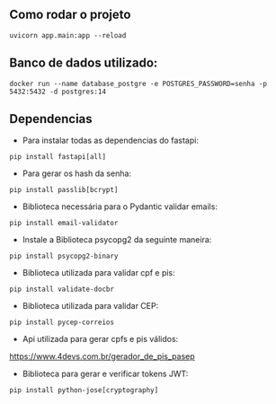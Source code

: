## Como rodar o projeto
```
uvicorn app.main:app --reload
```

## Banco de dados utilizado:
```
docker run --name database_postgre -e POSTGRES_PASSWORD=senha -p 5432:5432 -d postgres:14
```

## Dependencias

* Para instalar todas as dependencias do fastapi:
```
pip install fastapi[all]
```

* Para gerar os hash da senha:
```
pip install passlib[bcrypt]
```

* Biblioteca necessária para o Pydantic validar emails:
```
pip install email-validator
```

* Instale a Biblioteca psycopg2 da seguinte maneira:
```
pip install psycopg2-binary
```

* Biblioteca utilizada para validar cpf e pis:
```
pip install validate-docbr
```

* Biblioteca utilizada para validar CEP:
```
pip install pycep-correios
```

* Api utilizada para gerar cpfs e pis válidos:

https://www.4devs.com.br/gerador_de_pis_pasep

* Biblioteca para gerar e verificar tokens JWT:
```
pip install python-jose[cryptography]
```
